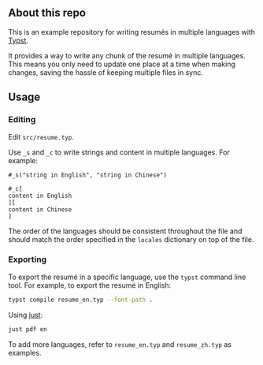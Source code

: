 
## About this repo

This is an example repository for writing resumés in multiple languages with [Typst](https://typst.app).

It provides a way to write any chunk of the resumé in multiple languages. This means you only need to update one place at a time when making changes, saving the hassle of keeping multiple files in sync.

## Usage

### Editing

Edit `src/resume.typ`.

Use `_s` and `_c` to write strings and content in multiple languages. For example:

```typst
#_s("string in English", "string in Chinese")
```

```typst
#_c[
content in English
][
content in Chinese
]
```

The order of the languages should be consistent throughout the file and should match the order specified in the `locales` dictionary on top of the file.

### Exporting

To export the resumé in a specific language, use the `typst` command line tool. For example, to export the resumé in English:

```bash
typst compile resume_en.typ --font-path .
```

Using [just](https://github.com/casey/just):

```bash
just pdf en
```

To add more languages, refer to `resume_en.typ` and `resume_zh.typ` as examples.
